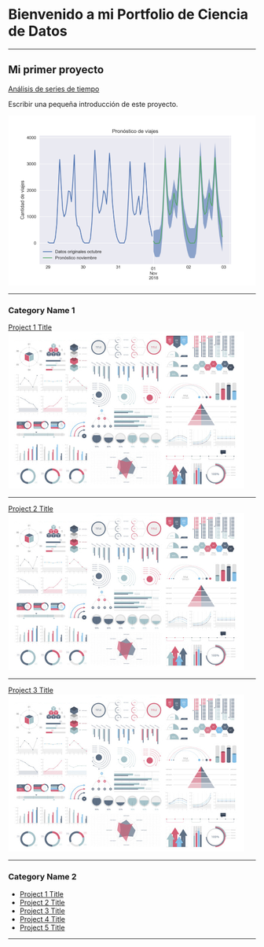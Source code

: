 # Bienvenido a mi Portfolio de Ciencia de Datos

---

## Mi primer proyecto
[Análisis de series de tiempo](https://medium.com/datos-y-ciencia/modelos-de-series-de-tiempo-en-python-f861a25b9677)

Escribir una pequeña introducción de este proyecto.

<img src="images/miniatura.png?raw=true"/>

---

### Category Name 1 

[Project 1 Title](/sample_page)
<img src="images/dummy_thumbnail.jpg?raw=true"/>

---
[Project 2 Title](/pdf/sample_presentation.pdf)
<img src="images/dummy_thumbnail.jpg?raw=true"/>

---
[Project 3 Title](http://example.com/)
<img src="images/dummy_thumbnail.jpg?raw=true"/>

---

### Category Name 2

- [Project 1 Title](http://example.com/)
- [Project 2 Title](http://example.com/)
- [Project 3 Title](http://example.com/)
- [Project 4 Title](http://example.com/)
- [Project 5 Title](http://example.com/)

---
